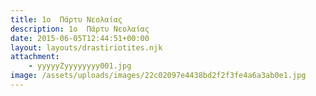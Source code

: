 ```yaml
---
title: 1ο  Πάρτυ Νεολαίας
description: 1ο  Πάρτυ Νεολαίας
date: 2015-06-05T12:44:51+00:00
layout: layouts/drastiriotites.njk
attachment:
    - yyyyyZyyyyyyyy001.jpg
image: /assets/uploads/images/22c02097e4438bd2f2f3fe4a6a3ab0e1.jpg
---
```


<!-- excerpt -->

